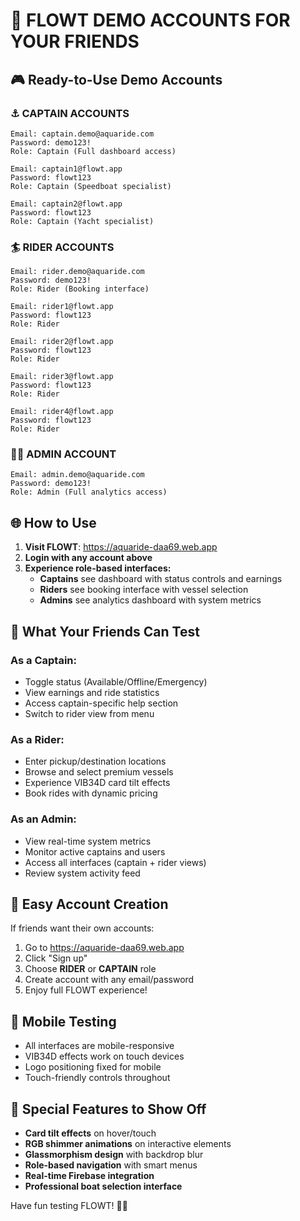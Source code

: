 # 🌊 FLOWT DEMO ACCOUNTS FOR YOUR FRIENDS

## 🎮 Ready-to-Use Demo Accounts

### **⚓ CAPTAIN ACCOUNTS**
```
Email: captain.demo@aquaride.com
Password: demo123!
Role: Captain (Full dashboard access)

Email: captain1@flowt.app  
Password: flowt123
Role: Captain (Speedboat specialist)

Email: captain2@flowt.app
Password: flowt123  
Role: Captain (Yacht specialist)
```

### **🏄 RIDER ACCOUNTS**
```
Email: rider.demo@aquaride.com
Password: demo123!
Role: Rider (Booking interface)

Email: rider1@flowt.app
Password: flowt123
Role: Rider 

Email: rider2@flowt.app  
Password: flowt123
Role: Rider

Email: rider3@flowt.app
Password: flowt123
Role: Rider

Email: rider4@flowt.app
Password: flowt123  
Role: Rider
```

### **👨‍💼 ADMIN ACCOUNT**
```
Email: admin.demo@aquaride.com
Password: demo123!
Role: Admin (Full analytics access)
```

## 🌐 How to Use

1. **Visit FLOWT**: https://aquaride-daa69.web.app
2. **Login with any account above**
3. **Experience role-based interfaces:**
   - **Captains** see dashboard with status controls and earnings
   - **Riders** see booking interface with vessel selection
   - **Admins** see analytics dashboard with system metrics

## 🎯 What Your Friends Can Test

### **As a Captain:**
- Toggle status (Available/Offline/Emergency)
- View earnings and ride statistics  
- Access captain-specific help section
- Switch to rider view from menu

### **As a Rider:**
- Enter pickup/destination locations
- Browse and select premium vessels  
- Experience VIB34D card tilt effects
- Book rides with dynamic pricing

### **As an Admin:**
- View real-time system metrics
- Monitor active captains and users
- Access all interfaces (captain + rider views)
- Review system activity feed

## 🔧 Easy Account Creation

If friends want their own accounts:
1. Go to https://aquaride-daa69.web.app
2. Click "Sign up" 
3. Choose **RIDER** or **CAPTAIN** role
4. Create account with any email/password
5. Enjoy full FLOWT experience!

## 📱 Mobile Testing

- All interfaces are mobile-responsive
- VIB34D effects work on touch devices
- Logo positioning fixed for mobile
- Touch-friendly controls throughout

## 🎨 Special Features to Show Off

- **Card tilt effects** on hover/touch
- **RGB shimmer animations** on interactive elements
- **Glassmorphism design** with backdrop blur
- **Role-based navigation** with smart menus
- **Real-time Firebase integration**
- **Professional boat selection interface**

Have fun testing FLOWT! 🚤✨